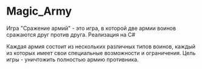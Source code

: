 # Magic_Army
Игра "Сражение армий" - это игра, в которой две армии воинов сражаются друг против друга. Реализация на C#

Каждая армия состоит из нескольких различных типов воинов, каждый из которых имеет свои специальные возможности и ограничения. Цель игры - уничтожить полностью армию противника.
